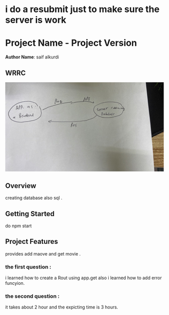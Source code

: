 # i do a resubmit just to make sure the server is work

# Project Name - Project Version

**Author Name**: saif alkurdi

## WRRC
![lap15 img](./lap15.jpg)


## Overview
creating database also sql .
## Getting Started
do npm start

## Project Features
provides add maove and get movie .

### the first question : 
i learned how to create a Rout using app.get also i learned how to add error funcyion.

### the second question :
it takes about 2 hour and the expicting time is 3 hours.
